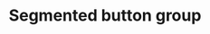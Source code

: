 ---
layout: pattern
categories: [patterns, button-group]
title: Segmented button group
type: [detail-page]
permalink: /patterns/button-group/segmented-button-group/
overview: Segmented button groups display a set of discrete buttons in a row as a single element. 
description: |
  Segmented button groups display a set of discrete buttons in a row as a single element. For example, segmented buttons can be used as a switch between different views. This is variation of a [button group](/patterns/button-group) 
    
usa-link: "https://designsystem.digital.gov/components/button-group/"
specification: |
buttons:
  - text: Back
    url: /
    style: inverse
    ## basic, outline, accent-col, accent-warm, base, inverse, secondary
    ### button outline style
  - text: Next
    url: /
    style: inverse
    ## basic, outline, accent-col, accent-warm, gray, inverse, secondary
inverse: true
### implement inverse style button group
segmented: true
### implement segmented button group
yml: |
  
    buttons:
    - text: Back
      url: /
      style: secondary
      ## style options: basic, outline, accent-col, accent-warm, base, inverse, secondary
    - text: Next
      url: /
      style: accent-warm
      ## style options: basic, outline, accent-col, accent-warm, gray, inverse, secondary
    inverse: 
    ### options: true -- implement inverse style button group; blank -- default button group style
    segmented: true
    ### options: true -- implement segmented button group; blank -- implement default button group

jekyll: |

  "{% include patterns/button-group/button-group.md %}"
#spec:

### Paths to view design and code... 
## designimg: can be used to show an image of the design until a coded version can be created. The htmlpath & csspath should be located in the pattens folder. Read more about creating coded components in /docs/creating-patterns 
# designimg: 
htmlexcerpt: patterns/button-group/button-group-segmented-variation.md
htmlpath: patterns/button-group/button-group-segmented.md
csspath: patterns/button-group/index.scss
---